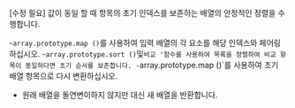 [수정 필요]
값이 동일 할 때 항목의 초기 인덱스를 보존하는 배열의 안정적인 정렬을 수행합니다.

-`array.prototype.map ()`를 사용하여 입력 배열의 각 요소를 해당 인덱스와 페어링하십시오.
-`array.prototype.sort ()`및`비교 '함수를 사용하여 목록을 정렬하여 비교 항목이 동일하다면 초기 순서를 보존합니다.
-`array.prototype.map ()`를 사용하여 초기 배열 항목으로 다시 변환하십시오.
- 원래 배열을 돌연변이하지 않지만 대신 새 배열을 반환합니다.